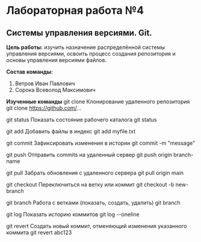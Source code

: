 # Лабораторная работа №4
## Системы управления версиями. Git.

**Цель работы:** изучить назначение распределённой системы управления версиями, освоить процесс создания репозитория и основы управления версиями файлов.

**Состав команды:**
1. Ветров Иван Павлович
2. Сорока Всеволод Максимович

**Изученные команды**
git clone	Клонирование удаленного репозитория	git clone https://github.com/...

git status	Показать состояние рабочего каталога	git status

git add	Добавить файлы в индекс	git add myfile.txt

git commit	Зафиксировать изменения в истории	git commit -m "message"

git push	Отправить commits на удаленный сервер	git push origin branch-name

git pull	Забрать обновления с удаленного сервера	git pull origin main

git checkout	Переключиться на ветку или коммит	git checkout -b new-branch

git branch	Работа с ветками (показать, создать, удалить)	git branch

git log	Показать историю коммитов	git log --oneline

git revert	Создать новый коммит, отменяющий изменения указанного коммита	git revert abc123
